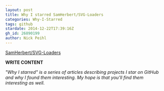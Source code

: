 ```yaml
---
layout: post
title: Why I starred SamHerbert/SVG-Loaders
categories: Why-I-Starred
tags: github
stardate: 2014-12-22T17:39:16Z
gh_id: 26890199
author: Nick Peihl
---
```


[SamHerbert/SVG-Loaders](https://github.com/SamHerbert/SVG-Loaders)

**WRITE CONTENT**

*"Why I starred" is a series of articles describing projects I star on GitHub and why I found them interesting. My hope is that you'll find them interesting as well.*


